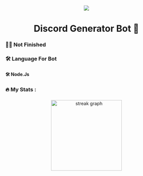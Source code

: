 ###

###

<div align="center">
  <img src="https://visitor-badge.laobi.icu/badge?page_id=maurodesouza.maurodesouza&"  />
</div>

###

<h1 align="center">Discord Generator Bot 👋</h1>

###

<h3 align="left">👩‍💻 Not Finished</h3>

###


###

<h3 align="left">🛠 Language For Bot</h3>

###
<h4 aling="left">🛠 Node.Js

###

<h3 align="left">🔥   My Stats :</h3>

###

<div align="center">
  <img src="https://streak-stats.demolab.com?user=maurodesouza&locale=en&mode=daily&theme=dark&hide_border=false&border_radius=5&order=3" height="220" alt="streak graph"  />
</div>

###
